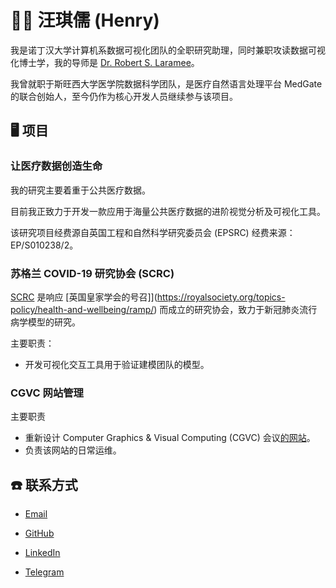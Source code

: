 # 👨‍🎓 汪琪儒 (Henry)

我是诺丁汉大学计算机系数据可视化团队的全职研究助理，同时兼职攻读数据可视化博士学，我的导师是 [Dr. Robert S. Laramee](http://www.cs.nott.ac.uk/~pszrsl/)。

我曾就职于斯旺西大学医学院数据科学团队，是医疗自然语言处理平台 MedGate 的联合创始人，至今仍作为核心开发人员继续参与该项目。

## 🖥 项目

### 让医疗数据创造生命

我的研究主要着重于公共医疗数据。

目前我正致力于开发一款应用于海量公共医疗数据的进阶视觉分析及可视化工具。

该研究项目经费源自英国工程和自然科学研究委员会 (EPSRC) 经费来源： EP/S010238/2。

### 苏格兰 COVID-19 研究协会 (SCRC)

[SCRC](https://www.gla.ac.uk/scrc) 是响应 [英国皇家学会的号召]](https://royalsociety.org/topics-policy/health-and-wellbeing/ramp/) 而成立的研究协会，致力于新冠肺炎流行病学模型的研究。

主要职责：
  - 开发可视化交互工具用于验证建模团队的模型。

### CGVC 网站管理

主要职责
  - 重新设计 Computer Graphics & Visual Computing (CGVC) 会议[的网站](https://cgvc.org.uk/)。
  - 负责该网站的日常运维。

## ☎️ 联系方式

- [Email](mailto:qiru.wang@nottingham.ac.uk)

- [GitHub](https://github.com/HenryQW)

- [LinkedIn](https://www.linkedin.com/in/wangqiru/)

- [Telegram](https://t.me/HenryQW)
